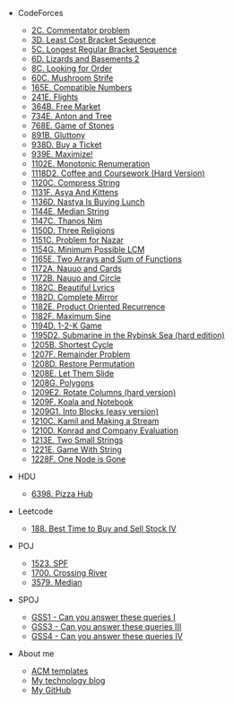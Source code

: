 -  CodeForces
   -   [2C. Commentator problem](/CodeForces/2C.md)
   -   [3D. Least Cost Bracket Sequence](/CodeForces/3D.md)
   -   [5C. Longest Regular Bracket Sequence](/CodeForces/5C.md)
   -   [6D. Lizards and Basements 2](/CodeForces/6D.md)
   -   [8C. Looking for Order](/CodeForces/8C.md)
   -   [60C. Mushroom Strife](/CodeForces/60C.md)
   -   [165E. Compatible Numbers](/CodeForces/165E.md)
   -   [241E. Flights](/CodeForces/241E.md)
   -   [364B. Free Market](/CodeForces/364B.md)
   -   [734E. Anton and Tree](/CodeForces/734E.md)
   -   [768E. Game of Stones](/CodeForces/768E.md)
   -   [891B. Gluttony](/CodeForces/891B.md)
   -   [938D. Buy a Ticket](/CodeForces/938D.md)
   -   [939E. Maximize!](/CodeForces/939E.md)
   -   [1102E. Monotonic Renumeration](/CodeForces/1102E.md)
   -   [1118D2. Coffee and Coursework (Hard Version)](/CodeForces/1118D2.md)
   -   [1120C. Compress String](/CodeForces/1120C.md)
   -   [1131F. Asya And Kittens](/CodeForces/1131F.md)
   -   [1136D. Nastya Is Buying Lunch](/CodeForces/1136D.md)
   -   [1144E. Median String](/CodeForces/1144E.md)
   -   [1147C. Thanos Nim](/CodeForces/1147C.md)
   -   [1150D. Three Religions](/CodeForces/1150D.md)
   -   [1151C. Problem for Nazar](/CodeForces/1151C.md)
   -   [1154G. Minimum Possible LCM](/CodeForces/1154G.md)
   -   [1165E. Two Arrays and Sum of Functions](/CodeForces/1165E.md)
   -   [1172A. Nauuo and Cards](/CodeForces/1172A.md)
   -   [1172B. Nauuo and Circle](/CodeForces/1172B.md)
   -   [1182C. Beautiful Lyrics](/CodeForces/1182C.md)
   -   [1182D. Complete Mirror](/CodeForces/1182D.md)
   -   [1182E. Product Oriented Recurrence](/CodeForces/1182E.md)
   -   [1182F. Maximum Sine](/CodeForces/1182F.md)
   -   [1194D. 1-2-K Game](/CodeForces/1194D.md)
   -   [1195D2. Submarine in the Rybinsk Sea (hard edition)](/CodeForces/1195D2.md)
   -   [1205B. Shortest Cycle](/CodeForces/1205B.md)
   -   [1207F. Remainder Problem](/CodeForces/1207F.md)
   -   [1208D. Restore Permutation](/CodeForces/1208D.md)
   -   [1208E. Let Them Slide](/CodeForces/1208E.md)
   -   [1208G. Polygons](/CodeForces/1208G.md)
   -   [1209E2. Rotate Columns (hard version)](/CodeForces/1209E2.md)
   -   [1209F. Koala and Notebook](/CodeForces/1209F.md)
   -   [1209G1. Into Blocks (easy version)](/CodeForces/1209G1.md)
   -   [1210C. Kamil and Making a Stream](/CodeForces/1210C.md)
   -   [1210D. Konrad and Company Evaluation](/CodeForces/1210D.md)
   -   [1213E. Two Small Strings](/CodeForces/1213E.md)
   -   [1221E. Game With String](/CodeForces/1221E.md)
   -   [1228F. One Node is Gone](/CodeForces/1228F.md)

-  HDU
   -   [6398. Pizza Hub](/HDU/6398.md)

-  Leetcode
   -   [188. Best Time to Buy and Sell Stock IV](/Leetcode/188.md)

-  POJ
   -   [1523. SPF](/POJ/1523.md)
   -   [1700. Crossing River](/POJ/1700.md)
   -   [3579. Median](/POJ/3579.md)

-  SPOJ
   -   [GSS1 - Can you answer these queries I](/SPOJ/GSS1.md)
   -   [GSS3 - Can you answer these queries III](/SPOJ/GSS3.md)
   -   [GSS4 - Can you answer these queries IV](/SPOJ/GSS4.md)

-   About me
    -   [ACM templates](https://www.cometeme.tech/algorithms-and-templates/)
    -   [My technology blog](https://www.cometeme.tech)
    -   [My GitHub](https://github.com/cometeme)
